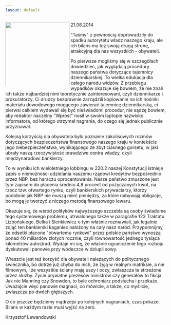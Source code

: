 ```yaml
---
layout: default
---
```

<img src="{{site.baseurl}}\articles\pictures\465.pend.jpg" align="left" HSPACE=”50” VSPACE=”50” width="200"><!--213--><p>
21.06.2014</p><p><p>"Taśmy" z pewnością doprowadziły do spadku autorytetu władz naszego kraju, ale ich bilans ma też swoją drugą stronę, atrakcyjną dla nas wszystkich - obywateli.</p>
<p>Po pierwsze mogliśmy się w szczegółach dowiedzieć, jak wyglądają procedury naszego państwa dotyczące tajemnicy dziennikarskiej. To wielka edukacja dla całego narodu widzów. Z przebiegu wypadków okazuje się bowiem, że nie znali ich także najbardziej nimi teoretycznie zainteresowani, czyli dziennikarze i prokuratorzy. Ci drudzy bezprawnie zarządzili kopiowanie na ich nośniki materiału dowodowego mogącego zawierać tajemnicę dziennikarską, ci pierwsi całkiem wydawali się być nieświadomi procedur, nie sądzę bowiem, aby redaktor naczelny "Wprost" nosił w swoim laptopie nazwisko informatora, od którego otrzymał nagrania, do czego się jednak publicznie przyznawał.</p>
<p>Kolejną korzyścią dla obywatela było poznanie zakulisowych rozmów dotyczących bezpieczeństwa finansowego naszego kraju w kontekście jego niebezpieczeństwa, wynikającego ze zbyt ciasnego gorsetu, w jaki ubrały naszą rzeczywistość prawdziwe centra władzy, czyli międzynarodowi bankierzy.</p>
<p>To w wyniku ich wieloletniego lobbingu w 220.2 naszej Konstytucji istnieje zapis o niemożności udzielania naszemu rządowi kredytów bezpośrednio przez NBP, bez haraczu oprocentowania. Nasze państwo zmuszone jest tym zapisem do płacenia średnio 4,8 procent od pożyczanych kwot, na rzecz tzw. otwartego rynku, czyli bankierskich prywaciarzy, którzy podobnie jak NBP nie muszą mieć pieniędzy, za które nabywają obligacje, bo mogą je tworzyć z niczego metodą finansowego lewaru.</p>
<p>Okazuje się, że wśród polityków najwyższego szczebla są osoby świadome tego systemowego problemu, utrwalonego także w paragrafie 123 Traktatu Lizbońskiego. Belka i Sienkiewicz o tym właśnie rozmawiali, jak legalnie zdjąć ten bankierski kaganiec nałożony na cały nasz naród. Przypomnijmy, że odsetki płacone "otwartemu rynkowi" przez polskie państwo wynoszą ponad 40 miliardów złotych rocznie, czyli równowartość jednego tysiąca kilometrów autostrad. Wydaje mi się, że właśnie ograniczenie tego rozboju dyskutowali panowie przy wódeczce w dziupli sowy.</p>
<p>Wreszcie jest też korzyść dla obywateli należących do politycznego świecznika, bo dotrze już chyba do nich, że żyją w realnym matriksie, a nie filmowym, i że wszystkie ściany mają uszy i oczy, zwłaszcza te strzeżone przez służby. Życie prywatne prezesów ministrów czy generałów to fikcja. Jak nie Manning czy Snowden, to byle ochroniarz podsłucha i przekaże. Uważajcie więc panowie magnaci, co mówicie, a także, co myślicie, zwłaszcza po dwóch głębszych.</p>
<p>O co jeszcze będziemy mądrzejsi po kolejnych nagraniach, czas pokaże. Bilans w każdym razie musi wyjść na zero.</p>Krzysztof Lewandowski</p>